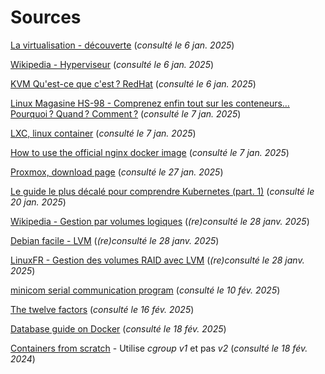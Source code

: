 # Sources 

[La virtualisation - découverte](https://mcflypartages.fr/blog/tssr_virtualisation/) (_consulté le 6 jan. 2025_)

[Wikipedia - Hyperviseur](https://fr.wikipedia.org/wiki/Hyperviseur) (_consulté le 6 jan. 2025_)

[KVM Qu'est-ce que c'est ? RedHat](https://www.redhat.com/fr/topics/virtualization/what-is-KVM) (_consulté le 6 jan. 2025_)

[Linux Magasine HS-98 - Comprenez enfin tout sur les conteneurs… Pourquoi ? Quand ? Comment ?](https://boutique.ed-diamond.com/hors-series/1356-gnulinux-magazine-hs-98.html) (_consulté le 7 jan. 2025_)

[LXC, linux container](https://linuxcontainers.org/) (_consulté le 7 jan. 2025_)

[How to use the official nginx docker image](https://www.docker.com/blog/how-to-use-the-official-nginx-docker-image) (_consulté le 7 jan. 2025_)

[Proxmox, download page](https://www.proxmox.com/en/downloads) (_consulté le 27 jan. 2025_)

[Le guide le plus décalé pour comprendre Kubernetes (part. 1)](https://stephane-beuret.medium.com/le-guide-le-plus-d%C3%A9cal%C3%A9-pour-comprendre-kubernetes-part-1-101126825d8b) (_consulté le 20 jan. 2025_)

[Wikipedia - Gestion par volumes logiques](https://fr.wikipedia.org/wiki/Gestion_par_volumes_logiques) (_(re)consulté le 28 janv. 2025_)

[Debian facile - LVM](https://debian-facile.org/doc:systeme:lvm) (_(re)consulté le 28 janv. 2025_)

[LinuxFR - Gestion des volumes RAID avec LVM](https://linuxfr.org/news/gestion-de-volumes-raid-avec-lvm) (_(re)consulté le 28 janv. 2025_)

[minicom serial communication program](https://www.cyberciti.biz/tips/connect-soekris-single-board-computer-using-minicom.html) (_consulté le 10 fév. 2025_)

[The twelve factors](https://12factor.net/) (_consulté le 16 fév. 2025_)

[Database guide on Docker](https://docs.docker.com/guides/databases/) (_consulté le 18 fév. 2025_)

[Containers from scratch](http://ericchiang.github.io/post/containers-from-scratch) - Utilise _cgroup v1_ et pas _v2_ (_consulté le 18 fév. 2024_)


[qemu]:http://wiki.qemu.org/Main_Page
[kvm]:http://www.linux-kvm.org/page/Main_Page
[libvirt]:http://libvirt.org/

